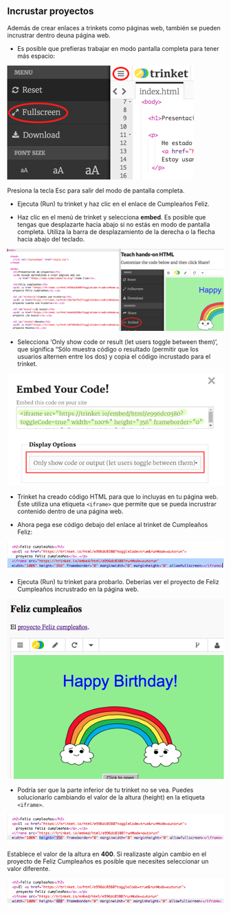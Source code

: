 ## Incrustar proyectos

Además de crear enlaces a trinkets como páginas web, también se pueden incrustrar dentro deuna página web.

+ Es posible que prefieras trabajar en modo pantalla completa para tener más espacio:

![captura de pantalla](images/showcase-fullscreen.png)

Presiona la tecla Esc para salir del modo de pantalla completa.

+ Ejecuta (Run) tu trinket y haz clic en el enlace de Cumpleaños Feliz.

+ Haz clic en el menú de trinket y selecciona **embed**. Es posible que tengas que desplazarte hacia abajo si no estás en modo de pantalla completa. Utiliza la barra de desplazamiento de la derecha o la flecha hacia abajo del teclado.

![captura de pantalla](images/showcase-embed-code.png)

+ Selecciona ‘Only show code or result (let users toggle between them)’, que significa “Sólo muestra código o resultado (permitir que los usuarios alternen entre los dos) y copia el código incrustado para el trinket. 

![screenshot](images/showcase-embed.png)

+ Trinket ha creado código HTML para que lo incluyas en tu página web. Éste utiliza una etiqueta `<iframe>` que permite que se pueda incrustrar contenido dentro de una página web.

+ Ahora pega ese código debajo del enlace al trinket de Cumpleaños Feliz:

![captura de pantalla](images/showcase-paste-embed.png)

+ Ejecuta (Run) tu trinket para probarlo. Deberías ver el proyecto de Feliz Cumpleaños incrustrado en la página web. 

![captura de pantalla](images/showcase-embed-output.png)

+ Podría ser que la parte inferior de tu trinket no se vea. Puedes solucionarlo cambiando el valor de la altura (height) en la etiqueta `<iframe>`. 

![captura de pantalla](images/showcase-embed-height.png)

Establece el valor de la altura en **400**. Si realizaste algún cambio en el proyecto de Feliz Cumpleaños es posible que necesites seleccionar un valor diferente.

![screenshot](images/showcase-embed-fixed.png)